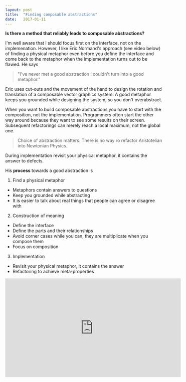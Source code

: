 ```yaml
---
layout: post
title:  "Finding composable abstractions"
date:   2017-01-11
---
```


**Is there a method that reliably leads to composable abstractions?**

I'm well aware that I should focus first on the interface, not on the implemenation. However, I like Eric Normand's approach (see video below) of finding a physical metaphor even before you define the interface and come back to the metaphor when the implementation turns out to be flawed. He says

> "I've never met a good abstraction I couldn't turn into a good metaphor."

Eric uses cut-outs and the movement of the hand to design the rotation and translation of a composable vector graphics system. A good metaphor keeps you grounded while designing the system, so you don't overabstract.

When you want to build composable abstractions you have to start with the composition, not the implementation. Programmers often start the other way around because they want to see some results on their screen. Subsequent refactorings can merely reach a local maximum, not the global one.

> Choice of abstraction matters. There is no way ro refactor Aristotelian into Newtonian Physics.

During implementation revisit your physical metaphor, it contains the answer to defects.

His **process** towards a good abstraction is

1. Find a physical metaphor
  - Metaphors contain answers to questions
  - Keep you grounded while abstracting
  - It is easier to talk about real things that people can agree or disagree with
2. Construction of meaning
  - Define the interface
  - Define the parts and their relationships
  - Avoid corner cases while you can, they are multiplicate when you compose them
  - Focus on composition
3. Implementation
  - Revisit your physical metaphor, it contains the answer
  - Refactoring to achieve meta-properties

<div class='video'>
  <iframe width="560" height="315" src="https://www.youtube.com/embed/jJIUoaIvD20" frameborder="0" allowfullscreen></iframe>
</div>
